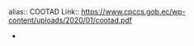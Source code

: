 alias:: COOTAD
Link:: https://www.cpccs.gob.ec/wp-content/uploads/2020/01/cootad.pdf

- <object data="https://www.cpccs.gob.ec/wp-content/uploads/2020/01/cootad.pdf" type="application/pdf" width="100%" height="800px"></object>